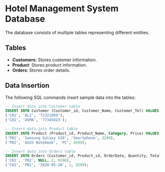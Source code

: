 # Hotel Management System Database

The database consists of multiple tables representing different entities.

## Tables

- **Customers**: Stores customer information.
- **Product**: Stores product information.
- **Orders**: Stores order details.

## Data Insertion

The following SQL commands insert sample data into the tables:

```sql
-- Insert data into Customer table
INSERT INTO Customer (Customer_id, Customer_Name, Customer_Tel) VALUES
('C01', 'ALI', '71321009'),
('C02', 'ASMA', '77345823');

-- Insert data into Product table
INSERT INTO Product (Product_id, Product_Name, Category, Price) VALUES
('P01', 'Samsung Galaxy S20', 'Smartphone', 3299),
('P02', 'ASUS Notebook', 'PC', 4599);

-- Insert data into Orders table
INSERT INTO Orders (Customer_id, Product_id, OrderDate, Quantity, Total_amount) VALUES
('C01', 'P02', NULL, 2, 9198),
('C02', 'P01', '2020-05-28', 1, 3299);
